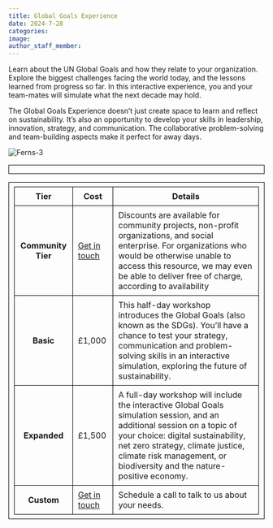 ```yaml
---
title: Global Goals Experience
date: 2024-7-28
categories:
image:
author_staff_member:
---
```


Learn about the UN Global Goals and how they relate to your organization. Explore the biggest challenges facing the world today, and the lessons learned from progress so far. In this interactive experience, you and your team-mates will simulate what the next decade may hold.

The Global Goals Experience doesn’t just create space to learn and reflect on sustainability. It’s also an opportunity to develop your skills in leadership, innovation, strategy, and communication. The collaborative problem-solving and team-building aspects make it perfect for away days.
 
<img src="https://i.ibb.co/TW6vyBR/Ferns-3.jpg" alt="Ferns-3" border="0">


<html>
<style>
table, th, td {
  border:0.5px solid black;
  padding: 8px 10px;
}
</style>
<body>


<table style="width:100%">
<table>
    <tr>
    <th scope="col">Tier</th>
    <th scope="col">Cost</th>
    <th scope="col">Details</th>
  </tr>
  <tr>
    <th scope="row">Community Tier</th>
    <td><a href="https://nat17-hue.github.io/Carbon-Site-Builder---https-SustainableOfferProject/contact/">Get in touch</a></td>
    <td>Discounts are available for community projects, non-profit organizations, and social enterprise. For organizations who would be otherwise unable to access this resource, we may even be able to deliver free of charge, according to availability</td>
  </tr>
  <tr>
    <th scope="row">Basic</th>
    <td>£1,000</td>
    <td>This half-day workshop introduces the Global Goals (also known as the SDGs). You’ll have a chance to test your strategy, communication and problem-solving skills in an interactive simulation, exploring the future of sustainability.</td>
  </tr>
  <tr>
    <th scope="row">Expanded</th>
    <td>£1,500</td>
    <td>A full-day workshop will include the interactive Global Goals simulation session, and an additional session on a topic of your choice: digital sustainability, net zero strategy, climate justice, climate risk management, or biodiversity and the nature-positive economy.</td>
  </tr>
 <tr>
    <th scope="row">Custom</th>
    <td><a href="https://nat17-hue.github.io/Carbon-Site-Builder---https-SustainableOfferProject/contact/">Get in touch</a></td>
    <td>Schedule a call to talk to us about your needs.</td>
  </tr>
</table>


